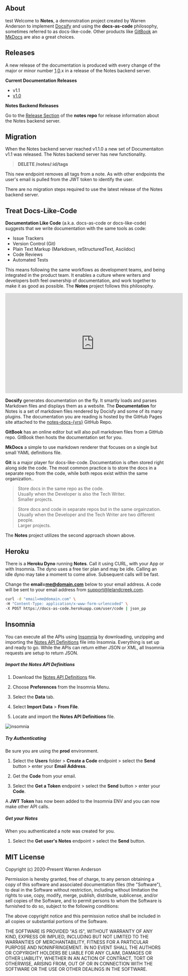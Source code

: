 <!--------------------------------------
About
--------------------------------------->
## About
test
Welcome to **Notes**, a demonstration project created by Warren Anderson to implement [Docsify](https://docsify.js.org) and  using the **docs-as-code** philosophy, sometimes referred to as docs-like-code. Other products like [GitBook](https://www.gitbook.com) an [MkDocs](https://www.mkdocs.org) are also a great choices.

<!--------------------------------------
Releases
--------------------------------------->

## Releases

A new release of the documentation is produced with every change of the major or minor number <span style="text-decoration: underline;">1</span>.<span style="text-decoration: underline;">0</span>.x in a release of the Notes backend server.

**Current Documentation Releases**

- v1.1
- [v1.0](https://wkande.github.io/notes-docs-v1.0/)

**Notes Backend Releases**

Go to the [Release Section](https://github.com/wkande/notes/releases) of the **notes repo** for release information about the Notes backend server.

<!--------------------------------------
MIGRATION
--------------------------------------->

## Migration

When the Notes backend server reached v1.1.0 a new set of Documentaiton v1.1 was released. The Notes backend server has new functionality.

>**DELETE /notes/:id/tags**

This new endpoint removes all tags from a note. As with other endpoints the user's email is pulled from the JWT token to identify the user.

There are no migration steps required to use the latest release of the Notes backend server.

<!--------------------------------------
DOCS-LIKE-CODE
--------------------------------------->

## Treat Docs-Like-Code

**Documentation Like Code** (a.k.a. docs-as-code or docs-like-code) suggests that we write documentation with the same tools as code:

- Issue Trackers
- Version Control (Git)
- Plain Text Markup (Markdown, reStructuredText, Asciidoc)
- Code Reviews
- Automated Tests

This means following the same workflows as development teams, and being integrated in the product team. It enables a culture where writers and developers both feel ownership of documentation, and work together to make it as good as possible. The **Notes** project follows this philosophy.

<iframe width="560" height="315" src="https://www.youtube.com/embed/ftnVllssoI8" frameborder="0" allow="accelerometer; autoplay; clipboard-write; encrypted-media; gyroscope; picture-in-picture" allowfullscreen></iframe>

<!-- RELEASE # -->
**Docsify** generates documentation on the fly. It smartly loads and parses Markdown files and displays them as a website. The **Documentation** for Notes is a set of markdown files rendered by Docisfy and some of its many plugins. The documentation you are reading is hosted by the GitHub Pages site attached to the [notes-docs-{vrs}](https://github.com/wkande/notes-docs-{vrs}) GitHub Repo.

**GitBook** has an online editor but will also pull markdown files from a GitHub repo. GitBook then hosts the documentation set for you.

**MkDocs** a simple to use markdown renderer that focuses on a single but small YAML definitions file.

**Git** is a major player for docs-like-code. Documentation is often stored right along side the code. The most common practice is to store the docs in a separate repo from the code, while both repos exist within the same organization..

> Store docs in the same repo as the code.
> <br>Usually when the Developer is also the Tech Writer.
> <br>Smaller projects.

> Store docs and code in separate repos but in the same orgainzation.
> <br>Usually when the Developer and the Tech Writer are two different people.
> <br>Larger projects.

The **Notes** project utilizes the second approach shown above.

<!--------------------------------------
HEROKU
--------------------------------------->

## Heroku

There is a **Heroku Dyno** running **Notes**. Call it using CURL, with your App or with Insomnia. The dyno uses a free tier plan and may be idle. Calling an idle dyno may take a moment to come alive. Subsequent calls will be fast.

Change the **email=me@domain.com** below to your email address. A code will be sent to your email address from support@lelandcreek.com.

```bash
curl -d "email=me@domain.com" \
-H "Content-Type: application/x-www-form-urlencoded" \
-X POST https://docs-as-code.herokuapp.com/user/code | json_pp
```

<!--------------------------------------
INSOMNIA
--------------------------------------->

## Insomnia

You can execute all the APIs using [Insomnia](https://insomnia.rest) by downloading, unzipping and importing the <a id="raw-url" href="assets/Insomnia.json.zip">Notes API Definitions</a> file into Insomnia. Everything is set up and ready to go. While the APIs can return either JSON or XML, all Insomnia requests are setup to return JSON.

##### Import the Notes API Definitions

1. Download the <a id="raw-url" href="assets/Insomnia.json.zip">Notes API Definitions</a> file.

1. Choose **Preferences** from the Insomnia Menu.

1. Select the **Data** tab.

1. Select **Import Data** > **From File**.

1. Locate and import the **Notes API Definitions** file.

![insomnia](assets/Insomnia.png)

##### Try Authenticating

Be sure you are using the **prod** environment.

1. Select the **Users** folder > **Create a Code** endpoint > select the **Send** button > enter your **Email Address**.

1. Get the **Code** from your email.

1. Select the **Get a Token** endpoint > select the **Send** button > enter your **Code**.

A **JWT Token** has now been added to the Insomnia ENV and you can now make other API calls.

##### Get your Notes

When you authenticated a note was created for you.

1. Select the **Get user's Notes** endpoint > select the **Send** button.

<!--------------------------------------
LICENSE
--------------------------------------->

## MIT License

Copyright (c) 2020-Present Warren Anderson

Permission is hereby granted, free of charge, to any person obtaining a copy
of this software and associated documentation files (the "Software"), to deal
in the Software without restriction, including without limitation the rights
to use, copy, modify, merge, publish, distribute, sublicense, and/or sell
copies of the Software, and to permit persons to whom the Software is
furnished to do so, subject to the following conditions:

The above copyright notice and this permission notice shall be included in all
copies or substantial portions of the Software.

THE SOFTWARE IS PROVIDED "AS IS", WITHOUT WARRANTY OF ANY KIND, EXPRESS OR
IMPLIED, INCLUDING BUT NOT LIMITED TO THE WARRANTIES OF MERCHANTABILITY,
FITNESS FOR A PARTICULAR PURPOSE AND NONINFRINGEMENT. IN NO EVENT SHALL THE
AUTHORS OR COPYRIGHT HOLDERS BE LIABLE FOR ANY CLAIM, DAMAGES OR OTHER
LIABILITY, WHETHER IN AN ACTION OF CONTRACT, TORT OR OTHERWISE, ARISING FROM,
OUT OF OR IN CONNECTION WITH THE SOFTWARE OR THE USE OR OTHER DEALINGS IN THE
SOFTWARE.
